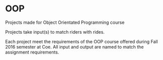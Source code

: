 # OOP
Projects made for Object Orientated Programming course

Projects take input(s) to match riders with rides.

Each project meet the requirements of the OOP course offered during Fall 2016 semester at Coe.
All input and output are named to match the assignment requirements.
